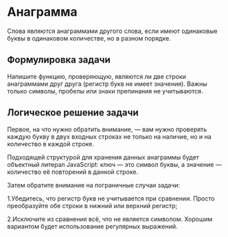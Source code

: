 # Анаграмма
Слова являются анаграммами другого слова, если имеют одинаковые буквы в одинаковом количестве, но в разном порядке.

## Формулировка задачи
Напишите функцию, проверяющую, являются ли две строки анаграммами друг друга (регистр букв не имеет значения). Важны только символы, пробелы или знаки препинания не учитываются.

## Логическое решение задачи
Первое, на что нужно обратить внимание, — вам нужно проверять каждую букву в двух входных строках не только на наличие, но и на количество в каждой строке.
     
Подходящей структурой для хранения данных анаграммы будет объектный литерал JavaScript: ключ — это символ буквы, а значение — количество её повторений в данной строке.

Затем обратите внимание на пограничные случаи задачи:

1.Убедитесь, что регистр букв не учитывается при сравнении. Просто преобразуйте обе строки в нижний или верхний регистр;

2.Исключите из сравнения всё, что не является символом. Хорошим вариантом будет использование регулярных выражений.
